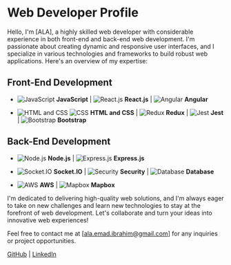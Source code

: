 # Web Developer Profile

Hello, I'm [ALA], a highly skilled web developer with considerable experience in both front-end and back-end web development. I'm passionate about creating dynamic and responsive user interfaces, and I specialize in various technologies and frameworks to build robust web applications. Here's an overview of my expertise:

## Front-End Development

- ![JavaScript](https://img.icons8.com/color/48/000000/javascript.png) **JavaScript** | 
  ![React.js](https://img.icons8.com/color/48/000000/react.png) **React.js** | 
  ![Angular](https://img.icons8.com/color/48/000000/angularjs.png) **Angular**

- ![HTML and CSS](https://img.icons8.com/color/48/000000/html-5.png) ![CSS](https://img.icons8.com/color/48/000000/css3.png) **HTML and CSS** | 
  ![Redux](https://img.icons8.com/color/48/000000/redux.png) **Redux** | 
  ![Jest](https://img.icons8.com/color/48/000000/jest.png) **Jest** | 
  ![Bootstrap](https://img.icons8.com/color/48/000000/bootstrap.png) **Bootstrap**

## Back-End Development

- ![Node.js](https://img.icons8.com/color/48/000000/nodejs.png) **Node.js** | 
  ![Express.js](https://img.icons8.com/color/48/000000/express.png) **Express.js**

- ![Socket.IO](https://img.icons8.com/color/48/000000/socket-io.png) **Socket.IO** | 
  ![Security](https://img.icons8.com/color/48/000000/lock.png) **Security** | 
  ![Database](https://img.icons8.com/color/48/000000/database.png) **Database**

- ![AWS](https://img.icons8.com/color/48/000000/amazon-web-services.png) **AWS** | 
  ![Mapbox](https://img.icons8.com/color/48/000000/mapbox.png) **Mapbox**

I'm dedicated to delivering high-quality web solutions, and I'm always eager to take on new challenges and learn new technologies to stay at the forefront of web development. Let's collaborate and turn your ideas into innovative web experiences!

Feel free to contact me at [ala.emad.ibrahim@gmail.com] for any inquiries or project opportunities.

[GitHub]([https://github.com/yourusername](https://github.com/AlaEmadIbrahim)) | [LinkedIn](https://www.linkedin.com/in/ala-ibrahim/)
